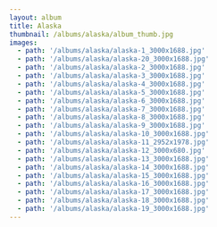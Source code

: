 ```yaml
---
layout: album
title: Alaska
thumbnail: /albums/alaska/album_thumb.jpg
images:
  - path: '/albums/alaska/alaska-1_3000x1688.jpg'
  - path: '/albums/alaska/alaska-20_3000x1688.jpg'
  - path: '/albums/alaska/alaska-2_3000x1688.jpg'
  - path: '/albums/alaska/alaska-3_3000x1688.jpg'
  - path: '/albums/alaska/alaska-4_3000x1688.jpg'
  - path: '/albums/alaska/alaska-5_3000x1688.jpg'
  - path: '/albums/alaska/alaska-6_3000x1688.jpg'
  - path: '/albums/alaska/alaska-7_3000x1688.jpg'
  - path: '/albums/alaska/alaska-8_3000x1688.jpg'
  - path: '/albums/alaska/alaska-9_3000x1688.jpg'
  - path: '/albums/alaska/alaska-10_3000x1688.jpg'
  - path: '/albums/alaska/alaska-11_2952x1978.jpg'
  - path: '/albums/alaska/alaska-12_3000x680.jpg'
  - path: '/albums/alaska/alaska-13_3000x1688.jpg'
  - path: '/albums/alaska/alaska-14_3000x1688.jpg'
  - path: '/albums/alaska/alaska-15_3000x1688.jpg'
  - path: '/albums/alaska/alaska-16_3000x1688.jpg'
  - path: '/albums/alaska/alaska-17_3000x1688.jpg'
  - path: '/albums/alaska/alaska-18_3000x1688.jpg'
  - path: '/albums/alaska/alaska-19_3000x1688.jpg'
---
```


